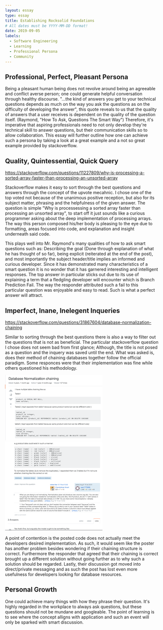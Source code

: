 ```yaml
---
layout: essay
type: essay
title: Establishing Rocksolid Foundations
# All dates must be YYYY-MM-DD format!
date: 2019-09-05
labels:
  - Software Engineering
  - Learning
  - Professional Persona
  - Community
---
```



## Professional, Perfect, Pleasant Persona

Being a pleasant human being does not revolve around being an agreeable and conflict averse person; one could generate helpful conversation through healthy discourse. "...the kind of answers you get to your technical questions depends as much on the way you ask the questions as on the difficulty of developing the answer", this quote reveals to us that the quality of answers that a user receives is dependent on the quality of the question itself. (Raymond, "How To Ask, Questions The Smart Way") Therefore, it's imperative that aspiring professionals need to not only develop they're technical skill to answer questions, but their communication skills so to allow collaboration. This essay will further outline how one can achieve such a persona by taking a look at a great example and a not so great example provided by stackoverflow.

## Quality, Quintessential, Quick Query 
https://stackoverflow.com/questions/11227809/why-is-processing-a-sorted-array-faster-than-processing-an-unsorted-array

Stackoverflow makes it easy to sort through the best questions and answers through the concept of the upvote mecahnic. I chose one of the top voted not because of the unanimous positive reception, but also for its subject matter, phrasing and the helpfulness of the given answer. The question is simple "Why is processessing a sorted array faster than processing an unsorted array", to start off it just sounds like a curious programmer asking about the deep implementation of processing arrays. The way this person composed his/her body is pleasing to the eye due to formatting, areas focused into code, and explanation and insight underneath said code. 

This plays well into Mr. Raymond's many qualities of how to ask smart questions such as: Describing the goal (Done through explanation of what he has thought of so far), being explicit (reiterated at the end of the post), and most importantly the subject header/title implies an informed and curious developer. Since it has demonstrated many characteristics of a smart question it is no wonder that it has garnered interesting and intelligent responses. The top answer in particular sticks out due to its use of explaining a term that a fledgling developer will encounter which is Branch Prediction Fail. The way the responder attributed such a fail to this particular question was enjoyable and easy to read. Such is what a perfect answer will attract.  

## Imperfect, Inane, Inelegent Inqueries 
https://stackoverflow.com/questions/31867604/database-normalization-chaining

Similar to sorting through the best questions there is also a way to filter out the questions that is not as beneficial. 
The particular stackoverflow question I chose does not seem bad from first glance; Although, the title is not posed as a question and the inquery was saved until the end. What was asked is, does their method of chaining databases together follow the official paradigm. Some responces were that their implementation was fine while others questioned his methodology.  

<img class="ui image" src="../images/image1SO.png">
<img class="ui image" src="../images/image2SO.png">

A point of contention is the posted code does not actually meet the developers desired implementation. As such, it would seem like the poster has another problem besides wondering if their chaining structure is correct. Furthermore the responder that agreed that their chaining is correct brought up a different solution without going further as to why such a solution should be regarded. Lastly, their discussion got moved into direct/private messaging and as such the post has lost even more usefulness for developers looking for database resources. 

## Personal Growth

One could achieve many things with how they phrase their question. It's highly regarded in the workplace to always ask questions, but these questions should not be mundane and googleable. The point of learning is to see where the concept alligns with application and such an event will only be sparked with smart discussion.
